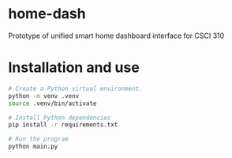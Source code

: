 # home-dash
Prototype of unified smart home dashboard interface for CSCI 310

# Installation and use

```sh
# Create a Python virtual environment.
python -m venv .venv
source .venv/bin/activate

# Install Python dependencies
pip install -r requirements.txt

# Run the program
python main.py
```
